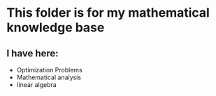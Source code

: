 # This folder is for my mathematical knowledge base

## I have here:
* Optimization Problems
* Mathematical analysis
* linear algebra
